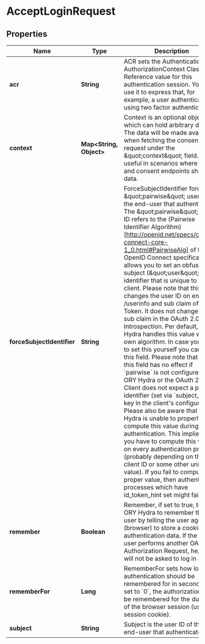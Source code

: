 

# AcceptLoginRequest

## Properties

Name | Type | Description | Notes
------------ | ------------- | ------------- | -------------
**acr** | **String** | ACR sets the Authentication AuthorizationContext Class Reference value for this authentication session. You can use it to express that, for example, a user authenticated using two factor authentication. |  [optional]
**context** | **Map&lt;String, Object&gt;** | Context is an optional object which can hold arbitrary data. The data will be made available when fetching the consent request under the \&quot;context\&quot; field. This is useful in scenarios where login and consent endpoints share data. |  [optional]
**forceSubjectIdentifier** | **String** | ForceSubjectIdentifier forces the \&quot;pairwise\&quot; user ID of the end-user that authenticated. The \&quot;pairwise\&quot; user ID refers to the (Pairwise Identifier Algorithm)[http://openid.net/specs/openid-connect-core-1_0.html#PairwiseAlg] of the OpenID Connect specification. It allows you to set an obfuscated subject (\&quot;user\&quot;) identifier that is unique to the client.  Please note that this changes the user ID on endpoint /userinfo and sub claim of the ID Token. It does not change the sub claim in the OAuth 2.0 Introspection.  Per default, ORY Hydra handles this value with its own algorithm. In case you want to set this yourself you can use this field. Please note that setting this field has no effect if &#x60;pairwise&#x60; is not configured in ORY Hydra or the OAuth 2.0 Client does not expect a pairwise identifier (set via &#x60;subject_type&#x60; key in the client&#39;s configuration).  Please also be aware that ORY Hydra is unable to properly compute this value during authentication. This implies that you have to compute this value on every authentication process (probably depending on the client ID or some other unique value).  If you fail to compute the proper value, then authentication processes which have id_token_hint set might fail. |  [optional]
**remember** | **Boolean** | Remember, if set to true, tells ORY Hydra to remember this user by telling the user agent (browser) to store a cookie with authentication data. If the same user performs another OAuth 2.0 Authorization Request, he/she will not be asked to log in again. |  [optional]
**rememberFor** | **Long** | RememberFor sets how long the authentication should be remembered for in seconds. If set to &#x60;0&#x60;, the authorization will be remembered for the duration of the browser session (using a session cookie). |  [optional]
**subject** | **String** | Subject is the user ID of the end-user that authenticated. | 



